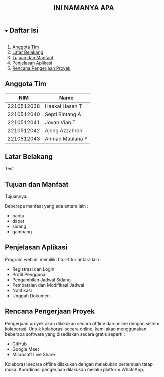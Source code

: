 <p align="center">
  <h2 align="center">
    INI NAMANYA APA
  </h2>
</p>

<!-- Daftar Isi -->
<details open="open">
  <summary><h2 style="display: inline-block">Daftar Isi</h2></summary>
  <ol>
    <li><a href="#anggota-tim">Anggota Tim</a></li>
    <li><a href="#latar-belakang">Latar Belakang</a></li>
    <li><a href="#tujuan-dan-manfaat">Tujuan dan Manfaat</a></li>
    <li><a href="#penjelasan-aplikasi">Penjelasan Aplikasi</a></li>
    <li><a href="#rencana-pengerjaan-proyek">Rencana Pengerjaan Proyek</a></li>
  </ol>
</details>

<!-- Anggota Tim -->
## Anggota Tim
| NIM           | Name            |
| ------------- |-----------------|
| 2210512038    | Haekal Hasan T  |
| 2210512040    | Septi Bintang A |
| 2210512041    | Jovan Vian T    |
| 2210512042    | Ajeng Azzahroh  |
| 2210512043    | Ahmad Maulana Y |

<!-- Latar Belakang -->
## Latar Belakang

Test

<!-- Tujuan dan Manfaat -->
## Tujuan dan Manfaat

Tujuannya:

Beberapa manfaat yang ada antara lain :
* bantu
* dapet
* sidang
* gampang

<!-- Penjelasan Aplikasi -->
## Penjelasan Aplikasi

Program web ini memiliki fitur-fitur antara lain :
* Registrasi dan Login
* Profil Pengguna
* Pengambilan Jadwal Sidang
* Pembatalan dan Modifikasi Jadwal
* Notifikasi
* Unggah Dokumen


<!-- Rencana Pengerjaan Proyek -->
## Rencana Pengerjaan Proyek

Pengerjaan proyek akan dilakukan secara offline dan online dengan sistem kolaborasi. Untuk kolaborasi secara online, kami akan menggunakan beberapa software yang disediakan secara gratis seperti :
* GitHub
* Google Meet
* Microsoft Live Share

Kolaborasi secara offline dilakukan dengan melakukan pertemuan tatap muka. Koordinasi pengerjaan dilakukan melalui platform WhatsApp.
